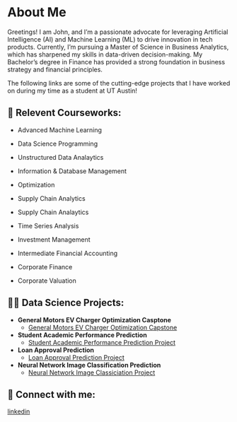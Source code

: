<h1> About Me </h1>

Greetings! I am John, and I’m a passionate advocate for leveraging Artificial Intelligence (AI) and Machine Learning (ML) to drive innovation in tech products. Currently, I’m pursuing a Master of Science in Business Analytics, which has sharpened my skills in data-driven decision-making. My Bachelor’s degree in Finance has provided a strong foundation in business strategy and financial principles.

The following links are some of the cutting-edge projects that I have worked on during my time as a student at UT Austin!
<h2>🌱 Relevent Courseworks:</h2>

- Advanced Machine Learning

- Data Science Programming

- Unstructured Data Analaytics

- Information & Database Management

- Optimization

- Supply Chain Analytics

- Supply Chain Analaytics

- Time Series Analysis

- Investment Management

- Intermediate Financial Accounting
  
- Corporate Finance

- Corporate Valuation
  

<h2>👨‍💻 Data Science Projects:</h2>

- <b>General Motors EV Charger Optimization Casptone</b>
  - [General Motors EV Charger Optimization Capstone](https://github.com/girirohan36/GeneralMotors_Capstone)
- <b>Student Academic Performance Prediction</b>
  - [Student Academic Performance Prediction Project](https://github.com/jhwang20/Loan-Approval-Prediction-Project)
- <b>Loan Approval Prediction</b>
  - [Loan Approval Prediction Project](https://github.com/jhwang20/AcademicPerformancePredictionPredictionProject) 
- <b>Neural Network Image Classification Prediction</b>
  - [Neural Network Image Classiciation Project](https://github.com/jhwang20/NeuralNetworkImageClassificationProject)
  
<h2> 🤳 Connect with me:</h2>

[linkedin](https://www.linkedin.com/in/jaehwan-hwang/)

<!--
**joshmadakor1/joshmadakor1** is a ✨ _special_ ✨ repository because its `README.md` (this file) appears on your GitHub profile.

Here are some ideas to get you started:

- 🔭 I’m currently working on ...
- 🌱 I’m currently learning ...
- 👯 I’m looking to collaborate on ...
- 🤔 I’m looking for help with ...
- 💬 Ask me about ...
- 📫 How to reach me: ...
- 😄 Pronouns: ...
- ⚡ Fun fact: ...
-->
